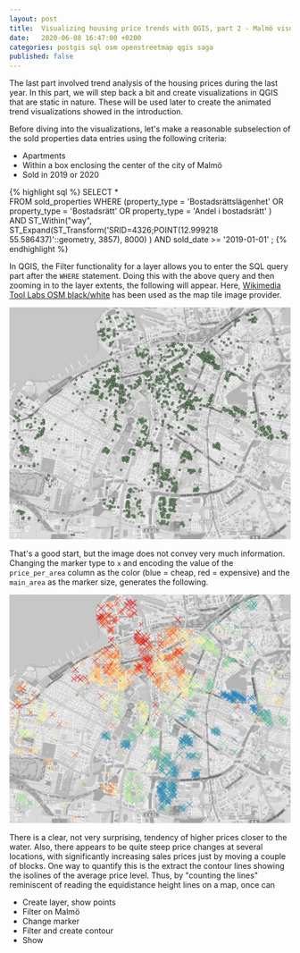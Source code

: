 ```yaml
---
layout: post
title:  Visualizing housing price trends with QGIS, part 2 - Malmö visualized
date:   2020-06-08 16:47:00 +0200
categories: postgis sql osm openstreetmap qgis saga
published: false
---
```

The last part involved trend analysis of the housing prices during the last year. In this part, we will step back a bit and create visualizations in QGIS that are static in nature. These will be used later to create the animated trend visualizations showed in the introduction.

Before diving into the visualizations, let's make a reasonable subselection of the sold properties data entries using the following criteria:

- Apartments
- Within a box enclosing the center of the city of Malmö
- Sold in 2019 or 2020

{% highlight sql %}
SELECT *                                                                             
FROM sold_properties
WHERE (property_type = 'Bostadsrättslägenhet' OR
       property_type = 'Bostadsrätt' OR
       property_type = 'Andel i bostadsrätt'
      )
      AND
      ST_Within("way", ST_Expand(ST_Transform('SRID=4326;POINT(12.999218 55.586437)'::geometry, 3857),
                                 8000)
               )
      AND
      sold_date >= '2019-01-01'
;
{% endhighlight %}

In QGIS, the Filter functionality for a layer allows you to enter the SQL query part after the `WHERE` statement. Doing this with the above query and then zooming in to the layer extents, the following will appear. Here, [Wikimedia Tool Labs OSM black/white](https://maplayers-demo.toolforge.org/) has been used as the map tile image provider.

[![QGIS screenshot 1](/images/QGIS_Malmo_1.png)](/images/QGIS_Malmo_1.png)

That's a good start, but the image does not convey very much information. Changing the marker type to `x` and encoding the value of the `price_per_area` column as the color (blue = cheap, red = expensive) and the `main_area` as the marker size, generates the following.

[![QGIS screenshot 2](/images/QGIS_Malmo_2.png)](/images/QGIS_Malmo_2.png)

There is a clear, not very surprising, tendency of higher prices closer to the water. Also, there appears to be quite steep price changes at several locations, with significantly increasing sales prices just by moving a couple of blocks. One way to quantify this is the extract the contour lines showing the isolines of the average price level. Thus, by "counting the lines" reminiscent of reading the equidistance height lines on a map, once can 


- Create layer, show points
- Filter on Malmö
- Change marker
- Filter and create contour
- Show
